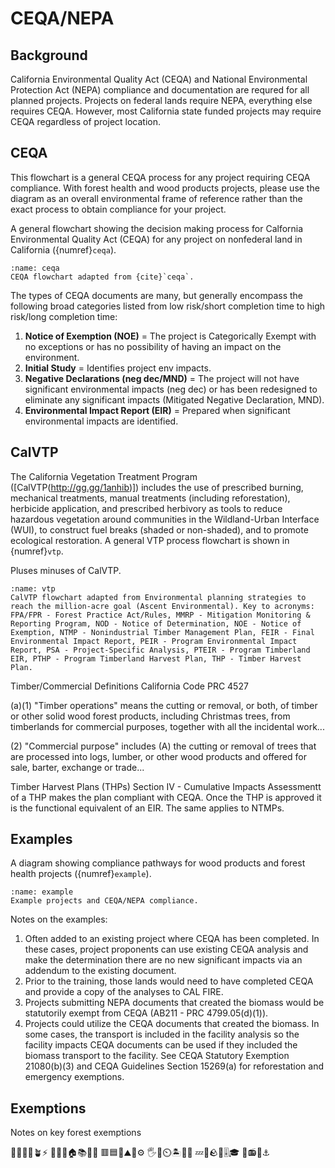 # CEQA/NEPA

## Background
California Environmental Quality Act (CEQA) and National Environmental Protection Act (NEPA) compliance and documentation are requred for all planned projects. Projects on federal lands require NEPA, everything else requires CEQA. However, most California state funded projects may require CEQA regardless of project location.

## CEQA
This flowchart is a general CEQA process for any project requiring CEQA compliance. With forest health and wood products projects, please use the diagram as an overall environmental frame of reference rather than the exact process to obtain compliance for your project.

A general flowchart showing the decision making process for Calfornia Environmental Quality Act (CEQA) for any project on nonfederal land in California ({numref}`ceqa`).

```{figure} /figures/ceqa.png
:name: ceqa
CEQA flowchart adapted from {cite}`ceqa`. 
```
The types of CEQA documents are many, but generally encompass the following broad categories listed from low risk/short completion time to high risk/long completion time:

1. **Notice of Exemption (NOE)** = The project is Categorically Exempt with no exceptions or has no possibility of having an impact on the environment.
2. **Initial Study** = Identifies project env impacts.
3. **Negative Declarations (neg dec/MND)** = The project will not have significant environmental impacts (neg dec) or has been redesigned to eliminate any significant impacts (Mitigated Negative Declaration, MND).
4. **Environmental Impact Report (EIR)** = Prepared when significant environmental impacts are identified. 

## CalVTP
The California Vegetation Treatment Program ([CalVTP(http://gg.gg/1anhib)]) includes the use of prescribed burning, mechanical treatments, manual treatments (including reforestation), herbicide application, and prescribed herbivory as tools to reduce hazardous vegetation around communities in the Wildland-Urban Interface (WUI), to construct fuel breaks (shaded or non-shaded), and to promote ecological restoration. A general VTP process flowchart is shown in {numref}`vtp`.

Pluses minuses of CalVTP.
 
```{figure} /figures/vtp.png
:name: vtp
CalVTP flowchart adapted from Environmental planning strategies to reach the million-acre goal (Ascent Environmental). Key to acronyms: FPA/FPR - Forest Practice Act/Rules, MMRP - Mitigation Monitoring & Reporting Program, NOD - Notice of Determination, NOE - Notice of Exemption, NTMP - Nonindustrial Timber Management Plan, FEIR - Final Environmental Impact Report, PEIR - Program Environmental Impact Report, PSA - Project-Specific Analysis, PTEIR - Program Timberland EIR, PTHP - Program Timberland Harvest Plan, THP - Timber Harvest Plan.
```

Timber/Commercial Definitions
California Code PRC 4527

(a)(1) "Timber operations" means the cutting or removal, or both, of timber or other solid wood forest products, including Christmas trees, from timberlands for commercial purposes, together with all the incidental work...

(2) "Commercial purpose" includes (A) the cutting or removal of trees that are processed into logs, lumber, or other wood products and offered for sale, barter, exchange or trade...

Timber Harvest Plans (THPs)
Section IV - Cumulative Impacts Assessmentt of a THP makes the plan compliant with CEQA. Once the THP is approved it is the functional equivalent of an EIR. The same applies to NTMPs.

## Examples
A diagram showing compliance pathways for wood products and forest health projects ({numref}`example`).

```{figure} /figures/example.png
:name: example
Example projects and CEQA/NEPA compliance.
```
Notes on the examples: 
1. Often added to an existing project where CEQA has been completed. In these cases, project proponents can use existing CEQA analysis and make the determination there are no new significant impacts via an addendum to the existing document.
2. Prior to the training, those lands would need to have completed CEQA and provide a copy of the analyses to CAL FIRE.
3. Projects submitting NEPA documents that created the biomass would be statutorily exempt from CEQA (AB211 - PRC 4799.05(d)(1)).
4. Projects could utilize the CEQA documents that created the biomass. In some cases, the transport is included in the facility analysis so the facility impacts CEQA documents can be used if they included the biomass transport to the facility. See CEQA Statutory Exemption 21080(b)(3) and CEQA Guidelines Section 15269(a) for reforestation and emergency exemptions.

## Exemptions
Notes on key forest exemptions

🔭🌲🚀🔥🪴⚡️
🔗😶‍🌫️🏠📚📖🚫
🟥🟦🌿⛰️🚧⚙️
🖐️🍄⏲️🏝️📓🏫
💤💮🪨🔮🎚️🎓
🚙📻🔬⚓️